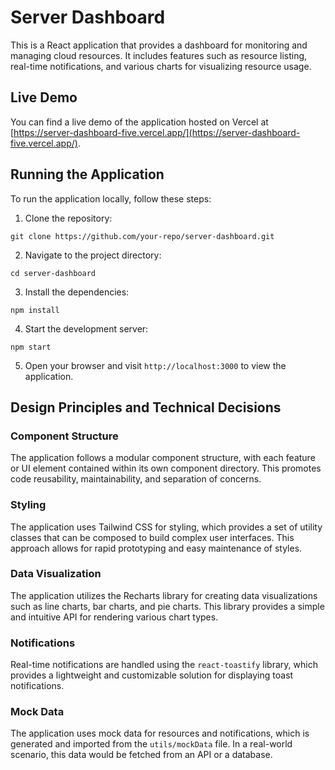 # Server Dashboard

This is a React application that provides a dashboard for monitoring and managing cloud resources. It includes features such as resource listing, real-time notifications, and various charts for visualizing resource usage.

## Live Demo

You can find a live demo of the application hosted on Vercel at [https://server-dashboard-five.vercel.app/](https://server-dashboard-five.vercel.app/).

## Running the Application

To run the application locally, follow these steps:

1. Clone the repository:

```
git clone https://github.com/your-repo/server-dashboard.git
```

2. Navigate to the project directory:

```
cd server-dashboard
```

3. Install the dependencies:

```
npm install
```

4. Start the development server:

```
npm start
```

5. Open your browser and visit `http://localhost:3000` to view the application.

## Design Principles and Technical Decisions

### Component Structure

The application follows a modular component structure, with each feature or UI element contained within its own component directory. This promotes code reusability, maintainability, and separation of concerns.

### Styling

The application uses Tailwind CSS for styling, which provides a set of utility classes that can be composed to build complex user interfaces. This approach allows for rapid prototyping and easy maintenance of styles.

### Data Visualization

The application utilizes the Recharts library for creating data visualizations such as line charts, bar charts, and pie charts. This library provides a simple and intuitive API for rendering various chart types.

### Notifications

Real-time notifications are handled using the `react-toastify` library, which provides a lightweight and customizable solution for displaying toast notifications.

### Mock Data

The application uses mock data for resources and notifications, which is generated and imported from the `utils/mockData` file. In a real-world scenario, this data would be fetched from an API or a database.
